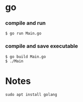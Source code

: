 # go

### compile and run
`$ go run Main.go`  

### compile and save executable
`$ go build Main.go`  
`$ ./Main`  

# Notes
`sudo apt install golang`  
